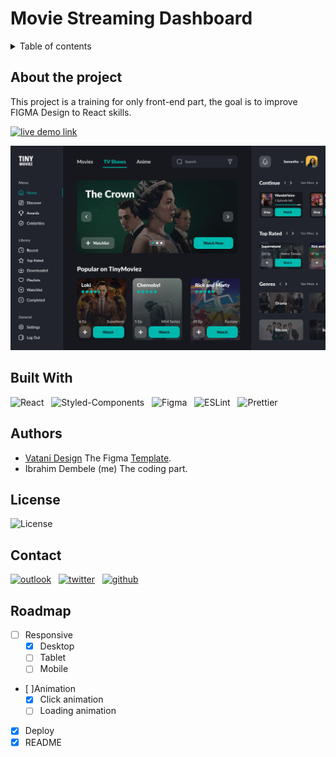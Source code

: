 # Movie Streaming Dashboard
<details>
<summary>Table of contents</summary>
<ol>
  <li><a href="#about-the-project" alt="About the project">about-the-project</a></li>
  <li><a href="#built-with" alt="Built With" >built-with</a></li>
  <li><a href="#authors" alt="Authors" >authors</a></li>
  <li><a href="#license" alt="License" >license</a></li>
  <li><a href="#contact" alt="Contact" >contact</a></li>
</ol>
</details>


## About the project
This project is a training for only front-end part, the goal is to improve FIGMA Design to React skills.  

[![live demo link](https://img.shields.io/badge/Live%20Demo-00B9ae?style=for-the-badge)](https://idembele70.github.io/tiny-moviez-design/)

[![figma design of the app](./public/assets/design/app.png)](https://www.figma.com/community/file/1099352945401989333)

## Built With

![React](https://img.shields.io/badge/React-20232A?style=for-the-badge&logo=react&logoColor=61DAFB)&nbsp;&nbsp;
![Styled-Components](https://img.shields.io/badge/styled--components-20232A?style=for-the-badge&logo=styled-components)&nbsp;&nbsp;
![Figma](https://img.shields.io/badge/figma-20232A?style=for-the-badge&logo=figma)&nbsp;&nbsp;
![ESLint](https://img.shields.io/badge/ESLint-20232A?style=for-the-badge&logo=eslint&logoColor=6464e2)&nbsp;&nbsp;
![Prettier](https://img.shields.io/badge/prettier-20232A?style=for-the-badge&logo=prettier&logoColor=F7BA3E)&nbsp;&nbsp;

## Authors

 - [Vatani Design](https://redl.ink/vatani) The Figma [Template](https://www.figma.com/community/file/1099352945401989333).
 - Ibrahim Dembele (me) The coding part.


## License

![License](https://img.shields.io/badge/license-MIT-20232A?style=for-the-badge&logoColor=F7BA3E)&nbsp;&nbsp;

## Contact
[![outlook](https://img.shields.io/badge/Microsoft_Outlook-20232A?style=for-the-badge&logo=microsoft-outlook)](mailto:ibrahimk.dembele@outlook.fr)&nbsp;&nbsp;
[![twitter](https://img.shields.io/badge/twitter-20232A?style=for-the-badge&logo=twitter)](https://twitter.com/Playmaker26_7)&nbsp;&nbsp;
[![github](https://img.shields.io/badge/github-20232A?style=for-the-badge&logo=github)](https://github.com/idembele70)&nbsp;&nbsp;

## Roadmap
- [ ] Responsive
  - [x] Desktop
  - [ ] Tablet
  - [ ] Mobile
- [ ]Animation
  - [x] Click animation
  - [ ] Loading animation
- [x] Deploy
- [x] README